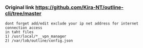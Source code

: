 ### Original link https://github.com/Kira-NT/outline-cli/tree/master

```
dont forget add/edit exclude your ip net address for internet connection access
in taht files
1) /usr/local/*__vpn_manager
2) /var/lob/outline/config.json
```
``` and install iptables-persistent

